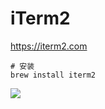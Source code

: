 # iTerm2

https://iterm2.com

```shell
# 安装
brew install iterm2
```

![](images/mac-iterm2-install.png)